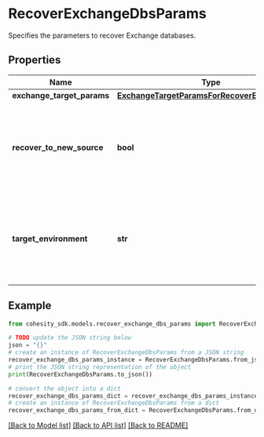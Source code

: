 # RecoverExchangeDbsParams

Specifies the parameters to recover Exchange databases.

## Properties

Name | Type | Description | Notes
------------ | ------------- | ------------- | -------------
**exchange_target_params** | [**ExchangeTargetParamsForRecoverExchangeDbs**](ExchangeTargetParamsForRecoverExchangeDbs.md) |  | [optional] 
**recover_to_new_source** | **bool** | Specifies the parameter whether the recovery should be performed to a new or an existing target. | 
**target_environment** | **str** | Specifies the environment of the recovery target. The corresponding params below must be filled out. | 

## Example

```python
from cohesity_sdk.models.recover_exchange_dbs_params import RecoverExchangeDbsParams

# TODO update the JSON string below
json = "{}"
# create an instance of RecoverExchangeDbsParams from a JSON string
recover_exchange_dbs_params_instance = RecoverExchangeDbsParams.from_json(json)
# print the JSON string representation of the object
print(RecoverExchangeDbsParams.to_json())

# convert the object into a dict
recover_exchange_dbs_params_dict = recover_exchange_dbs_params_instance.to_dict()
# create an instance of RecoverExchangeDbsParams from a dict
recover_exchange_dbs_params_from_dict = RecoverExchangeDbsParams.from_dict(recover_exchange_dbs_params_dict)
```
[[Back to Model list]](../README.md#documentation-for-models) [[Back to API list]](../README.md#documentation-for-api-endpoints) [[Back to README]](../README.md)


